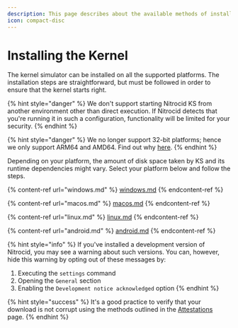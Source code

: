 ```yaml
---
description: This page describes about the available methods of installation.
icon: compact-disc
---
```


# Installing the Kernel

The kernel simulator can be installed on all the supported platforms. The installation steps are straightforward, but must be followed in order to ensure that the kernel starts right.

{% hint style="danger" %}
We don't support starting Nitrocid KS from another environment other than direct execution. If Nitrocid detects that you're running it in such a configuration, functionality will be limited for your security.
{% endhint %}

{% hint style="danger" %}
We no longer support 32-bit platforms; hence we only support ARM64 and AMD64. Find out why [here](https://officialaptivi.wordpress.com/2024/08/03/final-word-regarding-32-bit-support/).
{% endhint %}

Depending on your platform, the amount of disk space taken by KS and its runtime dependencies might vary. Select your platform below and follow the steps.

{% content-ref url="windows.md" %}
[windows.md](windows.md)
{% endcontent-ref %}

{% content-ref url="macos.md" %}
[macos.md](macos.md)
{% endcontent-ref %}

{% content-ref url="linux.md" %}
[linux.md](linux.md)
{% endcontent-ref %}

{% content-ref url="android.md" %}
[android.md](android.md)
{% endcontent-ref %}

{% hint style="info" %}
If you've installed a development version of Nitrocid, you may see a warning about such versions. You can, however, hide this warning by opting out of these messages by:

1. Executing the `settings` command
2. Opening the `General` section
3. Enabling the `Development notice acknowledged` option
{% endhint %}

{% hint style="success" %}
It's a good practice to verify that your download is not corrupt using the methods outlined in the [Attestations](https://app.gitbook.com/s/Id4bob6wnHvpX4zbVVtI/csharp-libraries/attestations) page.
{% endhint %}
